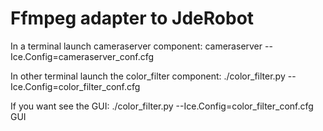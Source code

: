 Ffmpeg adapter to JdeRobot
==============

In a terminal launch cameraserver component:
cameraserver --Ice.Config=cameraserver_conf.cfg

In other terminal launch the color_filter component:
./color_filter.py --Ice.Config=color_filter_conf.cfg

If you want see the GUI:
./color_filter.py --Ice.Config=color_filter_conf.cfg GUI

